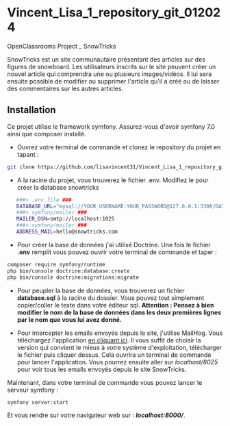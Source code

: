 # Vincent_Lisa_1_repository_git_012024
 OpenClassrooms Project _ SnowTricks

 SnowTricks est un site communautaire présentant des articles sur des figures de snowboard. Les utilisateurs inscrits sur le site peuvent créer un nouvel article qui comprendra une ou plusieurs images/vidéos. Il lui sera ensuite possible de modifier ou supprimer l'article qu'il a créé ou de laisser des commentaires sur les autres articles.

## Installation
 Ce projet utilise le framework symfony. Assurez-vous d'avoir symfony 7.0 ainsi que composer installé.

 - Ouvrez votre terminal de commande et clonez le repository du projet en tapant : 
 ```bash
 git clone https://github.com/lisavincent31/Vincent_Lisa_1_repository_git_012024.git
 ```
 - A la racine du projet, vous trouverez le fichier .env. Modifiez le pour créer la database snowtricks
 ```bash
    ###> .env file ###
    DATABASE_URL="mysql://YOUR_USERNAME:YOUR_PASSWORD@127.0.0.1:3306/DATABASE_NAME"
    ###> symfony/mailer ###
    MAILER_DSN=smtp://localhost:1025
    ###< symfony/mailer ###
    ADDRESS_MAIL=hello@snowtricks.com
 ```

 - Pour créer la base de données j'ai utilisé Doctrine. Une fois le fichier **.env** remplit vous pouvez ouvrir votre terminal de commande et taper : 
 ```bash
 composer require symfony/runtime
 php bin/console doctrine:database:create
 php bin/console doctrine:migrations:migrate
 ```
 - Pour peupler la base de données, vous trouverez un fichier **database.sql** à la racine du dossier. Vous pouvez tout simplement copier/coller le texte dans votre éditeur sql.
 **Attention : Pensez à bien modifier le nom de la base de données dans les deux premières lignes par le nom que vous lui avez donné.**

  - Pour intercepter les emails envoyés depuis le site, j'utilise MailHog. Vous téléchargez l'application [en cliquant ici](https://github.com/mailhog/MailHog/releases/v1.0.0). Il vous suffit de choisir la version qui convient le mieux à votre système d'exploitation, télécharger le fichier puis cliquer dessus. Cela ouvrira un terminal de commande pour lancer l'application. Vous pourrez ensuite aller sur *localhost/8025* pour voir tous les emails envoyés depuis le site SnowTricks.
 
Maintenant, dans votre terminal de commande vous pouvez lancer le serveur symfony :
```bash
symfony server:start
```
Et vous rendre sur votre navigateur web sur : **_localhost:8000/_**.